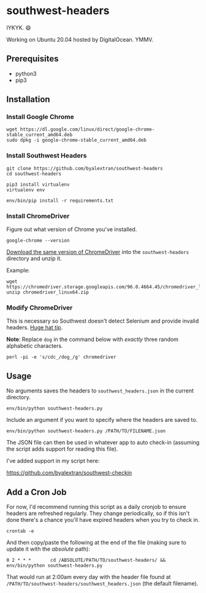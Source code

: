 # southwest-headers
IYKYK. 😄

Working on Ubuntu 20.04 hosted by DigitalOcean. YMMV.

## Prerequisites

* python3
* pip3

## Installation

### Install Google Chrome

    wget https://dl.google.com/linux/direct/google-chrome-stable_current_amd64.deb
    sudo dpkg -i google-chrome-stable_current_amd64.deb

### Install Southwest Headers

    git clone https://github.com/byalextran/southwest-headers
    cd southwest-headers

    pip3 install virtualenv
    virtualenv env

    env/bin/pip install -r requirements.txt

### Install ChromeDriver

Figure out what version of Chrome you've installed.

    google-chrome --version

[Download the same version of ChromeDriver](https://chromedriver.chromium.org/downloads) into the `southwest-headers` directory and unzip it.

Example:

    wget https://chromedriver.storage.googleapis.com/96.0.4664.45/chromedriver_linux64.zip
    unzip chromedriver_linux64.zip

### Modify ChromeDriver

This is necessary so Southwest doesn't detect Selenium and provide invalid headers. [Huge hat tip](https://stackoverflow.com/a/52108199).

**Note**: Replace `dog` in the command below with *exactly* three random alphabetic characters.

    perl -pi -e 's/cdc_/dog_/g' chromedriver

## Usage

No arguments saves the headers to `southwest_headers.json` in the current directory.

    env/bin/python southwest-headers.py

Include an argument if you want to specify where the headers are saved to.

    env/bin/python southwest-headers.py /PATH/TO/FILENAME.json

The JSON file can then be used in whatever app to auto check-in (assuming the script adds support for reading this file).

I've added support in my script here:

https://github.com/byalextran/southwest-checkin

## Add a Cron Job

For now, I'd recommend running this script as a daily cronjob to ensure headers are refreshed regularly. They change periodically, so if this isn't done there's a chance you'll have expired headers when you try to check in.

    crontab -e

And then copy/paste the following at the end of the file (making sure to update it with the *absolute* path):

    0 2 * * *       cd /ABSOLUTE/PATH/TO/southwest-headers/ && env/bin/python southwest-headers.py

That would run at 2:00am every day with the header file found at `/PATH/TO/southwest-headers/southwest_headers.json` (the default filename).
